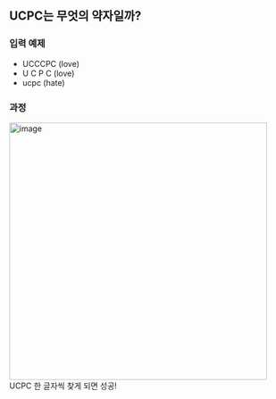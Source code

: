 ## UCPC는 무엇의 약자일까?

### 입력 예제

- UCCCPC (love)
- U C P C (love)
- ucpc (hate)

### 과정
<img width="461" alt="image" src="https://user-images.githubusercontent.com/64337152/147853401-6428191f-4aa9-4560-91c3-3938a6e18357.png">
UCPC 한 글자씩 찾게 되면 성공!
